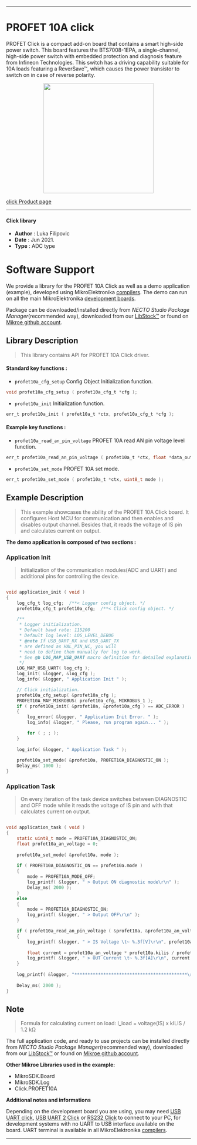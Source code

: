 
---
# PROFET 10A click

PROFET Click is a compact add-on board that contains a smart high-side power switch. This board features the BTS7008-1EPA, a single-channel, high-side power switch with embedded protection and diagnosis feature from Infineon Technologies. This switch has a driving capability suitable for 10A loads featuring a ReverSave™, which causes the power transistor to switch on in case of reverse polarity.

<p align="center">
  <img src="https://download.mikroe.com/images/click_for_ide/profet10a_click.png" height=300px>
</p>

[click Product page](https://www.mikroe.com/profet-click-10a)

---


#### Click library

- **Author**        : Luka Filipovic
- **Date**          : Jun 2021.
- **Type**          : ADC type


# Software Support

We provide a library for the PROFET 10A Click
as well as a demo application (example), developed using MikroElektronika
[compilers](https://www.mikroe.com/necto-studio).
The demo can run on all the main MikroElektronika [development boards](https://www.mikroe.com/development-boards).

Package can be downloaded/installed directly from *NECTO Studio Package Manager*(recommended way), downloaded from our [LibStock&trade;](https://libstock.mikroe.com) or found on [Mikroe github account](https://github.com/MikroElektronika/mikrosdk_click_v2/tree/master/clicks).

## Library Description

> This library contains API for PROFET 10A Click driver.

#### Standard key functions :

- `profet10a_cfg_setup` Config Object Initialization function.
```c
void profet10a_cfg_setup ( profet10a_cfg_t *cfg );
```

- `profet10a_init` Initialization function.
```c
err_t profet10a_init ( profet10a_t *ctx, profet10a_cfg_t *cfg );
```

#### Example key functions :

- `profet10a_read_an_pin_voltage` PROFET 10A read AN pin voltage level function.
```c
err_t profet10a_read_an_pin_voltage ( profet10a_t *ctx, float *data_out );
```

- `profet10a_set_mode` PROFET 10A set mode.
```c
err_t profet10a_set_mode ( profet10a_t *ctx, uint8_t mode );
```

## Example Description

> This example showcases the ability of the PROFET 10A Click board.
It configures Host MCU for communication and then enables 
and disables output channel. Besides that, it reads the voltage 
of IS pin and calculates current on output.

**The demo application is composed of two sections :**

### Application Init

> Initialization of the communication modules(ADC and UART) 
and additional pins for controlling the device.

```c

void application_init ( void )
{
    log_cfg_t log_cfg;  /**< Logger config object. */
    profet10a_cfg_t profet10a_cfg;  /**< Click config object. */

    /** 
     * Logger initialization.
     * Default baud rate: 115200
     * Default log level: LOG_LEVEL_DEBUG
     * @note If USB_UART_RX and USB_UART_TX 
     * are defined as HAL_PIN_NC, you will 
     * need to define them manually for log to work. 
     * See @b LOG_MAP_USB_UART macro definition for detailed explanation.
     */
    LOG_MAP_USB_UART( log_cfg );
    log_init( &logger, &log_cfg );
    log_info( &logger, " Application Init " );

    // Click initialization.
    profet10a_cfg_setup( &profet10a_cfg );
    PROFET10A_MAP_MIKROBUS( profet10a_cfg, MIKROBUS_1 );
    if ( profet10a_init( &profet10a, &profet10a_cfg ) == ADC_ERROR )
    {
        log_error( &logger, " Application Init Error. " );
        log_info( &logger, " Please, run program again... " );

        for ( ; ; );
    }
    
    log_info( &logger, " Application Task " );
    
    profet10a_set_mode( &profet10a, PROFET10A_DIAGNOSTIC_ON );
    Delay_ms( 1000 );
}

```

### Application Task

> On every iteration of the task device switches between 
DIAGNOSTIC and OFF mode while it reads the voltage of IS pin 
and with that calculates current on output.

```c

void application_task ( void )
{
    static uint8_t mode = PROFET10A_DIAGNOSTIC_ON;
    float profet10a_an_voltage = 0;
    
    profet10a_set_mode( &profet10a, mode );
    
    if ( PROFET10A_DIAGNOSTIC_ON == profet10a.mode )
    {
        mode = PROFET10A_MODE_OFF;
        log_printf( &logger, " > Output ON diagnostic mode\r\n" );
        Delay_ms( 2000 );
    }
    else
    {
        mode = PROFET10A_DIAGNOSTIC_ON;
        log_printf( &logger, " > Output OFF\r\n" );
    }

    if ( profet10a_read_an_pin_voltage ( &profet10a, &profet10a_an_voltage ) != ADC_ERROR )
    {
        log_printf( &logger, " > IS Voltage \t~ %.3f[V]\r\n", profet10a_an_voltage );
        
        float current = profet10a_an_voltage * profet10a.kilis / profet10a.rsens;
        log_printf( &logger, " > OUT Current \t~ %.3f[A]\r\n", current );
    }  
    
    log_printf( &logger, "*******************************************\r\n" );
    
    Delay_ms( 2000 );
}

```

## Note

> Formula for calculating current on load: 
I_load = voltage(IS) x kILIS / 1.2 kΩ

The full application code, and ready to use projects can be installed directly from *NECTO Studio Package Manager*(recommended way), downloaded from our [LibStock&trade;](https://libstock.mikroe.com) or found on [Mikroe github account](https://github.com/MikroElektronika/mikrosdk_click_v2/tree/master/clicks).

**Other Mikroe Libraries used in the example:**

- MikroSDK.Board
- MikroSDK.Log
- Click.PROFET10A

**Additional notes and informations**

Depending on the development board you are using, you may need
[USB UART click](https://www.mikroe.com/usb-uart-click),
[USB UART 2 Click](https://www.mikroe.com/usb-uart-2-click) or
[RS232 Click](https://www.mikroe.com/rs232-click) to connect to your PC, for
development systems with no UART to USB interface available on the board. UART
terminal is available in all MikroElektronika
[compilers](https://shop.mikroe.com/compilers).

---
